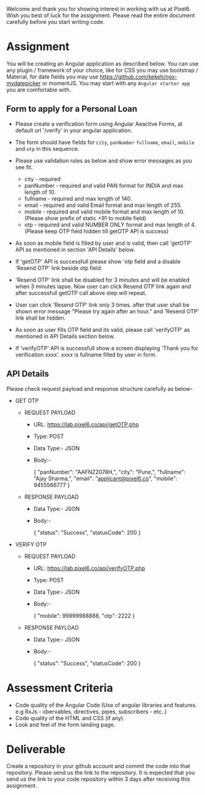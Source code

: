 Welcome and thank you for showing interest in working with us at Pixel6. Wish you best of luck for the assignment. Please read the entire document carefully before you start writing code.

# Assignment
You will be creating an Angular application as described below. You can use any plugin / framework of your choice, like for CSS you may use bootstrap / Material, for date fields you may use https://github.com/kekeh/ngx-mydatepicker or momentJS.
You may start with any `Angular starter app` you are comfortable with.

## Form to apply for a Personal Loan
- Please create a verification form using Angular Aeactive Forms, at default url '/verify' in your angular application.
- The form should have fields for `city`, `panNumber` `fullname`, `email`, `mobile` and `otp` in this sequence.
- Please use validation rules as below and show error messages as you see fit.
   - city - required
   - panNumber - required and valid PAN format for INDIA and max length of 10.
   - fullname - required and max length of 140.
   - email - required and valid Email format and max length of 255.
   - mobile - required and valid mobile format and max length of 10. (Please show prefix of static +91 to mobile field)
   - otp - required and valid NUMBER ONLY format and max length of 4.(Please keep OTP field hidden till getOTP API is success)

- As soon as mobile field is filled by user and is valid, then call 'getOTP' API as mentioned in section 'API Details' below.
- If 'getOTP' API is successfull please show 'otp field and a disable 'Resend OTP' link beside otp field.
- 'Resend OTP' link shall be disabled for 3 minutes and will be enabled when 3 minutes lapse. Now user can click Resend OTP link again and after successfull getOTP call above step will repeat.
- User can click 'Resend OTP' link only 3 times. after that user shall be shown error message "Please try again after an hour." and 'Resend OTP' link shall be hidden.
- As soon as user fills OTP field and its valid, please call 'verifyOTP' as mentioned in API Details section below.
- If 'verifyOTP' API is successfull show a screen displaying 'Thank you for verification xxxx'. xxxx is fullname filled by user in form.


## API Details
Please check request payload and response structure carefully as below-

- GET OTP
   - REQUEST PAYLOAD 
      - URL: https://lab.pixel6.co/api/getOTP.php
      - Type: POST
      - Data Type:- JSON
      - Body:-
      
         {
            "panNumber": "AAFNZ2078H,",
            "city": "Pune,",
            "fullname": "Ajay Sharma,",
            "email": "applicant@pixel6.co",
            "mobile": 9455566777
         }

    - RESPONSE PAYLOAD
      - Data Type:- JSON
      - Body:-
      
         {
            "status": "Success",
            "statusCode": 200
         }
         
- VERIFY OTP
   - REQUEST PAYLOAD 
      - URL: https://lab.pixel6.co/api/verifyOTP.php
      - Type: POST
      - Data Type:- JSON
      - Body:-
      
         {
             "mobile": 99999988888,
             "otp": 2222
         }

    - RESPONSE PAYLOAD
      - Data Type:- JSON
      - Body:-
      
         {
            "status": "Success",
            "statusCode": 200
         }

# Assessment Criteria
- Code quality of the Angular Code (Use of angular libraries and features. e.g RxJs - obervables, directives, pipes, subscribers - etc..)
- Code quality of the HTML and CSS (if any).
- Look and feel of the form landing page.

# Deliverable
Create a repository in your github account and commit the code into that repository. Please send us the link to the repository.
It is expected that you send us the link to your code repository within 3 days after receiving this assignment.

